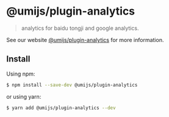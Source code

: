 # @umijs/plugin-analytics

> analytics for baidu tongji and google analytics.

See our website [@umijs/plugin-analytics](https://next.umijs.org/plugins/plugin-analytics) for more information.

## Install

Using npm:

```bash
$ npm install --save-dev @umijs/plugin-analytics
```

or using yarn:

```bash
$ yarn add @umijs/plugin-analytics --dev
```
